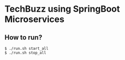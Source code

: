 # TechBuzz using SpringBoot Microservices

## How to run?

```shell
$ ./run.sh start_all
$ ./run.sh stop_all
```